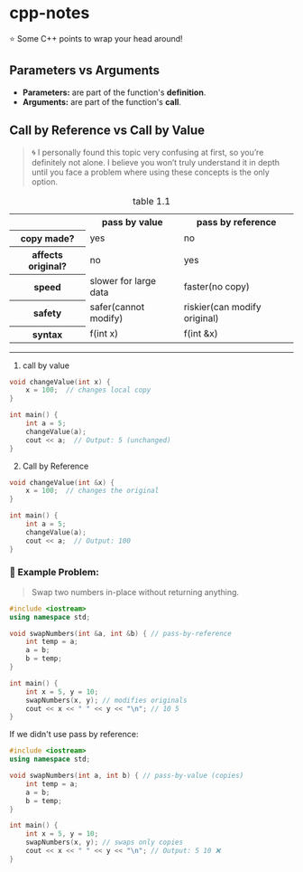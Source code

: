 # cpp-notes
:star: Some C++ points to wrap your head around!
## Parameters vs Arguments
- **Parameters:** are part of the function's **definition**.
- **Arguments:** are part of the function's **call**.
## Call by Reference vs Call by Value
> :cyclone: I personally found this topic very confusing at first, so you’re definitely not alone.
I believe you won’t truly understand it in depth until you face a problem where using these concepts is the only option.
<table>
  <caption>table 1.1</caption>
  <tr>
    <th>&nbsp</th>
    <th>pass by value</th>
    <th>pass by reference</th>
  </tr>

  <tr>
    <th>copy made?</th>
    <td>yes</td>
    <td>no</td>
  </tr>

  <tr>
    <th>affects original?</th>
    <td>no</td>
    <td>yes</td>
  </tr>

  <tr>
    <th>speed</th>
    <td>slower for large data</td>
    <td>faster(no copy)</td>
  </tr>
  
  <tr>
    <th>safety</th>
    <td>safer(cannot modify)</td>
    <td>riskier(can modify original)</td>
  </tr>
  
  <tr>
    <th>syntax</th>
    <td>f(int x)</td>
    <td>f(int &x)</td>
  </tr>
  
</table>

----

1. call by value
```cpp
void changeValue(int x) { 
    x = 100;  // changes local copy
}

int main() {
    int a = 5;
    changeValue(a);
    cout << a;  // Output: 5 (unchanged)
}

```

2. Call by Reference
```cpp
void changeValue(int &x) { 
    x = 100;  // changes the original
}

int main() {
    int a = 5;
    changeValue(a);
    cout << a;  // Output: 100
}
```
### :dart: Example Problem:
> Swap two numbers in-place without returning anything.
```cpp
#include <iostream>
using namespace std;

void swapNumbers(int &a, int &b) { // pass-by-reference
    int temp = a;
    a = b;
    b = temp;
}

int main() {
    int x = 5, y = 10;
    swapNumbers(x, y); // modifies originals
    cout << x << " " << y << "\n"; // 10 5
}

```
If we didn't use pass by reference:
```cpp
#include <iostream>
using namespace std;

void swapNumbers(int a, int b) { // pass-by-value (copies)
    int temp = a;
    a = b;
    b = temp;
}

int main() {
    int x = 5, y = 10;
    swapNumbers(x, y); // swaps only copies
    cout << x << " " << y << "\n"; // Output: 5 10 ❌
}
```

